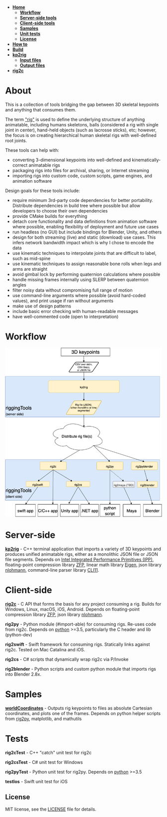 - [**Home**](#about)
  - [**Workflow**](#workflow)
  - [**Server-side tools**](#server-side)
  - [**Client-side tools**](#client-side)
  - [**Samples**](#samples)
  - [**Unit tests**](#tests)
  - [**License**](#license)
- [**How to**](doc/howto.md)
- [**Build**](doc/build.md)
- [**kp2rig**](doc/kp2rig.md)
  - [**Input files**](doc/kp2rigInputFiles.md)
  - [**Output files**](doc/generated-rigs.md)
- [**rig2c**](doc/rig2c.md)

# About

This is a collection of tools bridging the gap between 3D skeletal keypoints and anything that consumes them.

The term ["rig"](doc/generated-rigs.md) is used to define the underlying structure of anything animatable, including humans skeletons, balls (considered a rig with single joint in center), hand-held objects (such as lacrosse sticks), etc;
however, the focus is on creating hierarchical human skeletal rigs with well-defined root joints.

These tools can help with:
 - converting 3-dimensional keypoints into well-defined and kinematically-correct animatable rigs
 - packaging rigs into files for archival, sharing, or Internet streaming
 - importing rigs into custom code, custom scripts, game engines, and animation software

Design goals for these tools include:
 - require minimum 3rd-party code dependencies for better portability. Distribute dependencies in build tree where possible but allow developers to choose their own dependencies
 - provide CMake builds for everything
 - detach core functionality and data definitions from animation software where possible, enabling flexibility of deployment and future use cases
 - run headless (no GUI) but include bindings for Blender, Unity, and others
 - design for both streaming (live) and static (download) use cases. This infers network bandwidth impact which is why I chose to encode the data
 - use kinematic techniques to interpolate joints that are difficult to label, such as mid-spine
 - use kinematic techniques to assign reasonable bone rolls when legs and arms are straight
 - avoid gimbal lock by performing quaternion calculations where possible
 - handle missing frames internally using SLERP between quaternion angles
 - filter noisy data without compromising full range of motion
 - use command-line arguments where possible (avoid hard-coded values), and print usage if ran without arguments
 - make use of design patterns
 - include basic error checking with human-readable messages
 - have well-commented code (open to interpretation)

# Workflow
![Workflow](img/workflow.png)

# Server-side
[**kp2rig**](doc/kp2rig.md) - C++ terminal application that imports a variety of 3D keypoints and produces unified animatable rigs, either as a monolithic JSON file or JSON file segments.
Depends on [Intel Integrated Performance Primitives (IPP)](https://software.intel.com/en-us/ipp), floating-point compression library [ZFP](https://computing.llnl.gov/projects/floating-point-compression), linear math library [Eigen](http://eigen.tuxfamily.org/index.php?title=Main_Page), json library [nlohmann](https://github.com/nlohmann/json), command-line parser library [CLI11](https://github.com/CLIUtils/CLI11).

# Client-side
[**rig2c**](doc/rig2c.md) - C API that forms the basis for any project consuming a rig. Builds for Windows, Linux, macOS, iOS, Android. Depends on floating-point compression library [ZFP](https://computing.llnl.gov/projects/floating-point-compression), json library [nlohmann](https://github.com/nlohmann/json).

**rig2py** - Python module (#import-able) for consuming rigs. Re-uses code from rig2c. Depends on [python](https://www.python.org/) >=3.5, particularly the C header and lib (python-dev)

**rig2swift** - Swift framework for consuming rigs. Statically links against rig2c. Tested on Mac Catalina and iOS.

**rig2cs** - C# scripts that dynamically wrap rig2c via P/Invoke

**rig2blender** - Python scripts and custom python module that imports rigs into Blender 2.8x.

# Samples
[**worldCoordinates**](samples/worldCoordinates/README.md) - Outputs rig keypoints to files as absolute Cartesian coordinates, and plots one of the frames.
Depends on python helper scripts from [rig2py](rig2py/py/), matplotlib, and mathutils

# Tests
**rig2cTest** - C++ "catch" unit test for rig2c

**rig2csTest** - C# unit test for Windows

**rig2pyTest** - Python unit test for rig2py. Depends on [python](https://www.python.org/) >=3.5

**testIos** - Swift unit test for iOS

## License
MIT license, see the [LICENSE](LICENSE) file for details.

